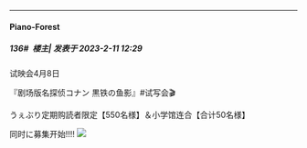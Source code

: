 
*****

####  Piano-Forest  
##### 136#         楼主| 发表于 2023-2-11 12:29

试映会4月8日

『剧场版名探侦コナン 黒铁の鱼影』#试写会🎬

うぇぶり定期购読者限定【550名様】＆小学馆连合【合计50名様】

同时に募集开始!!!!
<img src="https://p.sda1.dev/9/7a53fade4f690412324e673ec0c5765a/20230211_122733.jpg" referrerpolicy="no-referrer">

